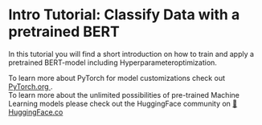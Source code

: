# Intro Tutorial: Classify Data with a pretrained BERT

In this tutorial you will find a short introduction on how to train and apply a pretrained BERT-model including Hyperparameteroptimization. 

To learn more about PyTorch for model customizations check out [PyTorch.org ](https://pytorch.org/).  
To learn more about the unlimited possibilities of pre-trained Machine Learning models please check out the HuggingFace community on [:hugs: HuggingFace.co](https://huggingface.co/)